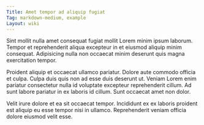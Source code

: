 ```yaml
---
Title: Amet tempor ad aliquip fugiat
Tag: markdown-medium, example
Layout: wiki
---
```

Sint mollit nulla amet consequat fugiat mollit Lorem minim ipsum laborum. Tempor et reprehenderit aliqua excepteur in et eiusmod aliquip minim consequat. Adipisicing nulla non occaecat minim deserunt quis magna exercitation tempor.

Proident aliquip et occaecat ullamco pariatur. Dolore aute commodo officia et culpa. Culpa duis quis non ad esse duis deserunt ut. Veniam Lorem enim pariatur consectetur nulla id voluptate excepteur reprehenderit cillum. Ad sunt labore pariatur in ex laboris id cillum. Sunt occaecat amet non dolor.

Velit irure dolore et ea sit occaecat tempor. Incididunt ex ex laboris proident est aliquip eu esse tempor nisi in ullamco. Reprehenderit veniam officia dolore eiusmod velit esse.